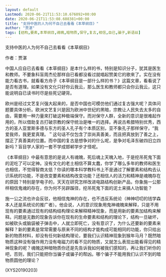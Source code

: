 ```yaml
---
layout: default
Lastmod: 2020-06-21T11:53:10.676092+00:00
date: 2020-06-21T11:53:08.608381+00:00
title: "支持中医的人为何不自己去看看《本草纲目》"
author: "贾湛"
tags: [结构,要素,本草纲目,魂魄,暗物质,保守,复古,相信,自已,骗子,新语丝]
---
```


支持中医的人为何不自己去看看《本草纲目》

作者：贾湛

中国人应自已去看看《本草纲目》是本什么样的书，特别是知识分子，犹其是医生和教师。不要象科盲周杰伦那样自已看都没看过就唱起赞美它的歌來了。实在没有能力看古书，就看看方舟子《本草纲目是一部什么样的书？》这篇文章，看看说了是否有道理。如果没有文化只好你云我云，那么医生和教师都只会你云我云，这只能说明自已读书时尽是些死记硬背。

欧州是经过文艺复兴强大起来的，是否中国也可模仿他们通过复古强大呢？具体问题要具体分析。欧洲文艺复兴是因为欧洲中世纪的黑暗，宗教让人民失去太多的自由，需要用一种力量來打破这种极端保守。而对保守人群，全新的意识是很难起作用的，所以借助复古打破宗教的保守统治是唯一的选择。再说古希腊特别优秀，西方的圣人亚里斯多德与东方的圣人孔子有个本质区别，亚不象孔子那样保守，“我爱我师，我更爱真理。＂这句话不仅包含了崇尚真善美，而且把真放到了善之上，摆正了真善美的位置。而中国的复古是想争对的什么呢，是争对毛泽东破四旧立四新吗？盲目学人家的一套不学成邯郸学步才怪呢。

《本草纲目》中最有意思的是说人有魂魄，死后魂上天魄入地，于是挖吊死鬼下面的泥吃了可以定神。没有文化的老土相信不算太蠢，你学了哪么多年的教师和医生也相信，不觉得智商太低？你读的哪本科学教科书上不是通过了解要素和结构去认识系统的功能，不是改变要素和结构改变功能？还相信人的活力和精神是魂魄存在的原因？特别是学电子的，天天在研究怎样改进电路结构创新产品，你象施一公那样相信鬼魂的存在，你为何不另辟蹊径，挖吊死鬼下面的泥土来搞人功智能？

施一公之流也许会反驳，他相信鬼神的存在，也不违反系统论（神神叨叨的钱学森本人还是系统论的推广者）。他会说，人的意识现象用鬼神魂魄来解释，只是不用现有的要素通过现有的结构结构理论来解释精神现象，而是用新的要素加结构来解释。问题是无数的现象告诉你在现有的生命要素和结构的理论下，结构一旦破坏，如被砍头或脑袋被子弹击中，人就立即死亡，没有意识了，为什么还要新的要素来解释？新的要素是常常需要与原来不同的结构才能构成可能相同的功能，你只给出新的物质材料，却没有任何新结构理论，要我们认识精神现象到猴年马月？既然暗物质这种没有强作用力没有电磁力的看不见的物质，又就怎么表现出能看得见的精神现象的呢？魂魄这种暗物质你还是先告诉我如何被我们感知的，再让我们听你的吧，否则，我们只能把你当骗子或骗子的帮凶。哪个骗子不能用我们认识不到的暗物质圆他的理论？

(XYS20190203)

